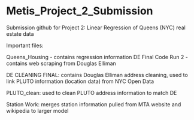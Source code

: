 # Metis_Project_2_Submission
Submission github for Project 2: Linear Regression of Queens (NYC) real estate data


Important files:

Queens_Housing - contains regression information
DE Final Code Run 2 - contains web scraping from Douglas Elliman

DE CLEANING FINAL: contains Douglas Elliman address cleaning, used to link 
PLUTO information (location data) from NYC Open Data

PLUTO_clean: used to clean PLUTO address information to match DE

Station Work: merges station information pulled from MTA website and wikipedia to larger model
